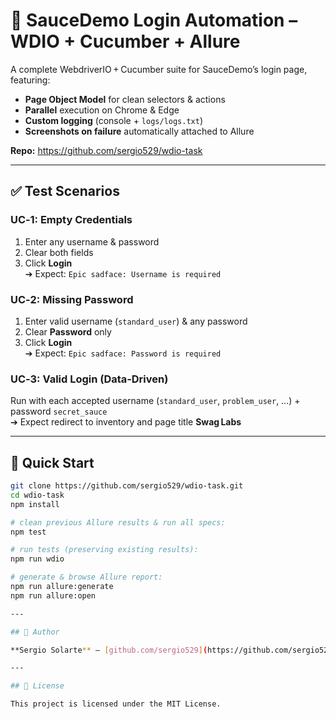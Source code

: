 # 🧪 SauceDemo Login Automation – WDIO + Cucumber + Allure

A complete WebdriverIO + Cucumber suite for SauceDemo’s login page, featuring:

- **Page Object Model** for clean selectors & actions  
- **Parallel** execution on Chrome & Edge  
- **Custom logging** (console + `logs/logs.txt`)  
- **Screenshots on failure** automatically attached to Allure  

**Repo:** https://github.com/sergio529/wdio-task

---

## ✅ Test Scenarios

### UC‑1: Empty Credentials  
1. Enter any username & password  
2. Clear both fields  
3. Click **Login**  
➔ Expect: `Epic sadface: Username is required`

### UC‑2: Missing Password  
1. Enter valid username (`standard_user`) & any password  
2. Clear **Password** only  
3. Click **Login**  
➔ Expect: `Epic sadface: Password is required`

### UC‑3: Valid Login (Data‑Driven)  
Run with each accepted username (`standard_user`, `problem_user`, …) + password `secret_sauce`  
➔ Expect redirect to inventory and page title **Swag Labs**

---

## 🚀 Quick Start

```bash
git clone https://github.com/sergio529/wdio-task.git
cd wdio-task
npm install

# clean previous Allure results & run all specs:
npm test   

# run tests (preserving existing results):
npm run wdio

# generate & browse Allure report:
npm run allure:generate
npm run allure:open

---

## 🙌 Author

**Sergio Solarte** – [github.com/sergio529](https://github.com/sergio529)

---

## 📄 License

This project is licensed under the MIT License.